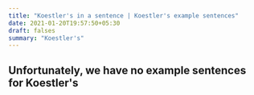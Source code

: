 ```yaml
---
title: "Koestler's in a sentence | Koestler's example sentences"
date: 2021-01-20T19:57:50+05:30
draft: falses
summary: "Koestler's"
---
```

## Unfortunately, we have no example sentences for Koestler's                 
